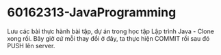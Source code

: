# 60162313-JavaProgramming
Lưu các bài thực hành bài tập, dự án trong học tập Lập trình Java
	- Clone xong rồi. Bây giờ cứ mỗi thay đổi ở đây, ta thực hiện COMMIT rồi sau đó PUSH lên server.
